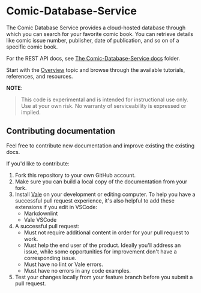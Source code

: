 # Comic-Database-Service
The Comic Database Service provides a cloud-hosted database through which you can search for your favorite comic book. You can retrieve details like comic issue number, publisher, date of publication, and so on of a specific comic book. 

For the REST API docs, see [The Comic-Database-Service docs](./docs) folder.

Start with the [Overview](overview/comic-database-overview.md) topic and browse through the available tutorials, references, and resources.

**NOTE**:

> This code is experimental and is intended for instructional use only.
Use at your own risk. No warranty of serviceability is expressed or implied.

## Contributing documentation

Feel free to contribute new documentation and improve existing the existing docs.

If you'd like to contribute:

1. Fork this repository to your own GitHub account.
2. Make sure you can build a local copy of the documentation from your fork.
3. Install [Vale](https://vale.sh/) on your development or editing computer.
   To help you have a successful pull request experience, it's also helpful
   to add these extensions if you edit in VSCode:
    * Markdownlint
    * Vale VSCode
4. A successful pull request:
    * Must not require additional content in order for your pull request to work.
    * Must help the end user of the product. Ideally you'll address an issue, while some opportunities for improvement don't have a corresponding issue.
    * Must have no lint or Vale errors.
    * Must have no errors in any code examples.
5. Test your changes locally from your feature branch before you submit a pull request.
